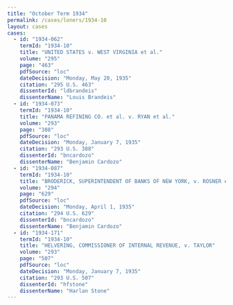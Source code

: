 ```yaml
---
title: "October Term 1934"
permalink: /cases/loners/1934-10
layout: cases
cases:
  - id: "1934-062"
    termId: "1934-10"
    title: "UNITED STATES v. WEST VIRGINIA et al."
    volume: "295"
    page: "463"
    pdfSource: "loc"
    dateDecision: "Monday, May 20, 1935"
    citation: "295 U.S. 463"
    dissenterId: "ldbrandeis"
    dissenterName: "Louis Brandeis"
  - id: "1934-073"
    termId: "1934-10"
    title: "PANAMA REFINING CO. et al. v. RYAN et al."
    volume: "293"
    page: "388"
    pdfSource: "loc"
    dateDecision: "Monday, January 7, 1935"
    citation: "293 U.S. 388"
    dissenterId: "bncardozo"
    dissenterName: "Benjamin Cardozo"
  - id: "1934-087"
    termId: "1934-10"
    title: "BRODERICK, SUPERINTENDENT OF BANKS OF NEW YORK, v. ROSNER et al."
    volume: "294"
    page: "629"
    pdfSource: "loc"
    dateDecision: "Monday, April 1, 1935"
    citation: "294 U.S. 629"
    dissenterId: "bncardozo"
    dissenterName: "Benjamin Cardozo"
  - id: "1934-171"
    termId: "1934-10"
    title: "HELVERING, COMMISSIONER OF INTERNAL REVENUE, v. TAYLOR"
    volume: "293"
    page: "507"
    pdfSource: "loc"
    dateDecision: "Monday, January 7, 1935"
    citation: "293 U.S. 507"
    dissenterId: "hfstone"
    dissenterName: "Harlan Stone"
---
```

